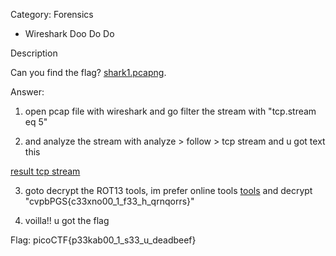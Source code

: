 Category: Forensics


- Wireshark Doo Do Do


Description

Can you find the flag? [shark1.pcapng](https://mercury.picoctf.net/static/4c996ecfb7fbada15a9799511f24dc99/shark1.pcapng).


Answer: 

1. open pcap file with wireshark and go filter the stream with "tcp.stream eq 5"

2. and analyze the stream with analyze > follow > tcp stream and u got text this

[result tcp stream](/Assets/wireshark%20do.PNG)

3. goto decrypt the ROT13 tools, im prefer online tools [tools](https://rot13.com/) and decrypt "cvpbPGS{c33xno00_1_f33_h_qrnqorrs}"

4. voilla!! u got the flag


Flag: picoCTF{p33kab00_1_s33_u_deadbeef}